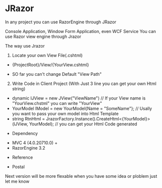 JRazor
======

In any project you can use RazorEngine through JRazor 

Console Application, Window Form Application, even WCF Service 
You can use Razor view engine through Jrazor 

The way use Jrazor 


1. Locate your own View File(.cshtml) 
 - {ProjectRoot}/View/{YourView.cshtml}
 * SO far you can't change Default "View Path"

2. Write Code in Client Project (With Just 3 line you can get your own Html string) 
 
 - dynamic lJView = new JView("ViewName") // If your View name is "YourView.chstml" you can write "YourView"
 - YourModel lModel = new YourModel{Name = "SomeName"}; // Usally you want to pass your own model into Html Template 
 - string RtnHtml = JrazorFactory.Instance().CreateHtml<{YourModel}>(lJView, YourModel); // you can get your Html Code generated 


* Dependency 
 - MVC 4 (4.0.20710.0) + 
 - RazorEngine 3.2 

* Reference 
 - Postal 

Next version will be more flexable
when you have some idea or ploblem just let me know 

